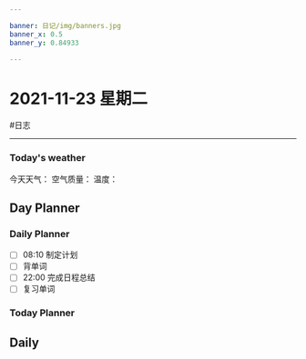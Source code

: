 ```yaml
---

banner: 日记/img/banners.jpg
banner_x: 0.5
banner_y: 0.84933

---
```

# 2021-11-23 星期二
#日志 

---

### Today's weather
今天天气：
空气质量：
温度：
## Day Planner

### Daily Planner
- [ ] 08:10 制定计划
- [ ] 背单词
- [ ] 22:00 完成日程总结
- [ ] 复习单词

### Today Planner

## Daily


